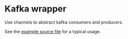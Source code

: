 Kafka wrapper
=====

Use channels to abstract kafka consumers and producers.

See the [example source file](../cmd/examples/kafka.go) for a typical usage.
